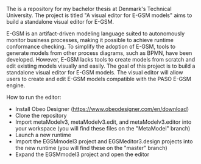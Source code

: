 The is a repository for my bachelor thesis at Denmark's Technical University.
The project is titled "A visual editor for E-GSM models" aims to build a standalone visual editor for E-GSM.

E-GSM is an artifact-driven modeling language suited to autonomously monitor business processes, making it possible to achieve runtime conformance checking. To simplify the adoption of E-GSM, tools to generate models from other process diagrams, such as BPMN, have been developed. However, E-GSM lacks tools to create models from scratch and edit existing models visually and easily. The goal of this project is to build a standalone visual editor for E-GSM models. The visual editor will allow users to create and edit E-GSM models compatible with the PASO E-GSM engine.

How to run the editor:
- Install Obeo Designer (https://www.obeodesigner.com/en/download)
- Clone the repository
- Import metaModelv3, metaModelv3.edit, and metaModelv3.editor into your workspace (you will find these files on the "MetaModel" branch)
- Launch a new runtime
- Import the EGSMmodel3 project and EGSMeditor3.design projects into the new runtime (you will find these on the "master" branch)
- Expand the EGSMmodel3 project and open the editor
